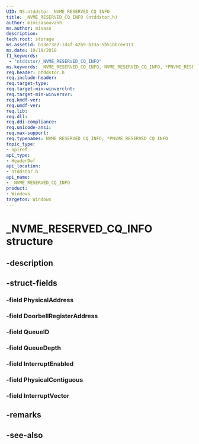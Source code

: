 ```yaml
---
UID: NS:ntddstor._NVME_RESERVED_CQ_INFO
title: _NVME_RESERVED_CQ_INFO (ntddstor.h)
author: mimisasouvanh
ms.author: misaso
description: 
tech.root: storage
ms.assetid: b13e73e2-1d4f-42b9-b33a-5b51bbcee311
ms.date: 10/19/2018
f1_keywords:
 - "ntddstor/_NVME_RESERVED_CQ_INFO"
ms.keywords: _NVME_RESERVED_CQ_INFO, NVME_RESERVED_CQ_INFO, *PNVME_RESERVED_CQ_INFO, 
req.header: ntddstor.h
req.include-header:
req.target-type:
req.target-min-winverclnt:
req.target-min-winversvr:
req.kmdf-ver:
req.umdf-ver:
req.lib:
req.dll:
req.ddi-compliance:
req.unicode-ansi:
req.max-support:
req.typenames: NVME_RESERVED_CQ_INFO, *PNVME_RESERVED_CQ_INFO
topic_type: 
- apiref
api_type: 
- HeaderDef
api_location: 
- ntddstor.h
api_name: 
- _NVME_RESERVED_CQ_INFO
product:
- Windows
targetos: Windows
---
```


# _NVME_RESERVED_CQ_INFO structure

## -description


## -struct-fields

### -field PhysicalAddress
 
### -field DoorbellRegisterAddress
 
### -field QueueID
 
### -field QueueDepth
 
### -field InterruptEnabled
 
### -field PhysicalContiguous
 
### -field InterruptVector
 

## -remarks

## -see-also
